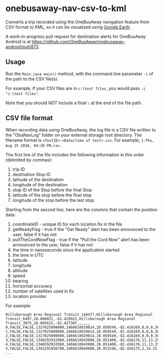 # onebusaway-nav-csv-to-kml
Converts a trip recorded using the OneBusAway navigation feature from CSV format to KML, so it can be visualized using [Google Earth](https://www.google.com/earth/).

A work-in-progress pull request for destination alerts for OneBusAway Android is at https://github.com/OneBusAway/onebusaway-android/pull/873.

## Usage

Run the `Main.java main()` method, with the command line parameter `-i` of the path to the CSV file(s).

For example, if your CSV files are in `c:\test files`, you would pass `-i "c:\test files"`.

Note that you should *NOT* include a final `\` at the end of the file path.

## CSV file format

When recording data using OneBusAway, the log file is a CSV file written to the "ObaNavLog" folder on your external storage root directory. The filename format is `<TestID>-<Date/time of test>.csv`. For example, `1-Thu, Aug 25 2016, 04:20 PM.csv`. 
  
The first line of the file includes the following information in this order (delimited by commas): 

1. trip ID
1. destination Stop ID
1. latitude of the destination
1. longitude of the destination
1. stop ID of the Stop before the final Stop
1. latitude of the stop before the final stop
1. longitude of the stop before the last stop

Starting from the second line, here are the columns that contain the position data:

1. coordinateID - unique ID for each location fix in the file
1. getReadyFlag - true if the "Get Ready" alert has been announced to the user, false if it has not
1. pullTheCordNowFlag - true if the "Pull the Cord Now" alert has been announced to the user, false if it has not
1. the time in nanoseconds since the application started
1. the time in UTC
1. latitude
1. longitude
1. altitude
1. speed
1. bearing
1. horizontal accuracy
1. number of satellites used in fix
1. location provider

For example:

~~~
Hillsborough Area Regional Transit_144477,Hillsborough Area Regional Transit_6497,28.066021,-82.429922,Hillsborough Area Regional Transit_3075,28.065622,-82.427307,,,,,,
0,FALSE,FALSE,1327025000000,1466618929014,28.050549,-82.416169,0,0,0,36,0,network
1,FALSE,FALSE,1327025000000,1466618929014,28.050549,-82.416169,0,0,0,36,0,network
2,FALSE,FALSE,1327025000000,1466618929014,28.050549,-82.416169,0,0,0,36,0,network
3,FALSE,FALSE,1340292932060,1466618943000,28.051408,-82.416176,11,13.25,0.4,19,11,gps
4,FALSE,FALSE,1340292932060,1466618943000,28.051408,-82.416176,11,13.25,0.4,19,11,gps
5,FALSE,FALSE,1341291856798,1466618944000,28.051546,-82.416175,2,14.25,359.899994,5,11,gps
...
~~~
